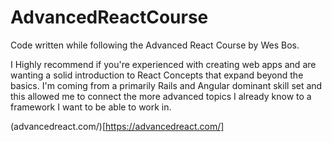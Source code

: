 # AdvancedReactCourse

Code written while following the Advanced React Course by Wes Bos. 

I Highly recommend if you're experienced with creating web apps and are wanting a solid
introduction to React Concepts that expand beyond the basics. I'm coming from a
primarily Rails and Angular dominant skill set and this allowed me to connect
the more advanced topics I already know to a framework I want to be able to
work in.

(advancedreact.com/)[https://advancedreact.com/]
